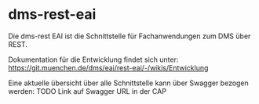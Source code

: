 # dms-rest-eai

Die dms-rest EAI ist die Schnittstelle für Fachanwendungen zum DMS über REST.

Dokumentation für die Entwicklung findet sich unter: https://git.muenchen.de/dms/eai/rest-eai/-/wikis/Entwicklung

Eine aktuelle übersicht über alle Schnittstelle kann über Swagger bezogen werden: TODO Link auf Swagger URL in der CAP

